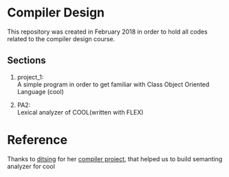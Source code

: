 # Compiler Design
This repository was created in February 2018 in order to hold all codes related to the compiler design course.

## Sections
 1. project_1: <br />
    A simple program in order to get familiar with Class Object Oriented Language (cool)
 
 2. PA2: <br />
    Lexical analyzer of COOL(written with FLEX)


# Reference 
 Thanks to [ditsing](https://github.com/ditsing) for her [compiler project](https://github.com/ditsing/compiler), that helped us to build semanting analyzer for cool
